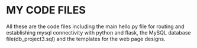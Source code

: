 # MY CODE FILES
All these are the code files including the main hello.py file for routing and establishing mysql connectivity with python and flask, the MySQL database file(db_project3.sql) and the templates for the web page designs.
